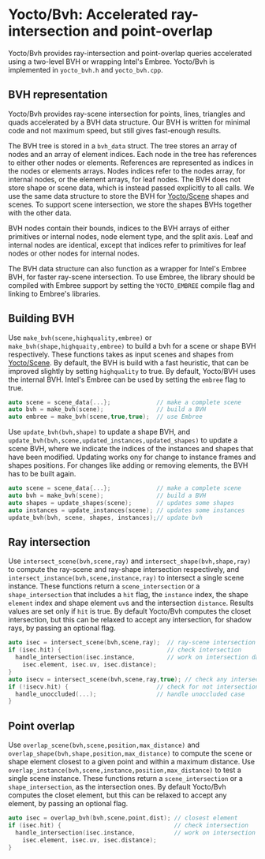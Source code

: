 # Yocto/Bvh: Accelerated ray-intersection and point-overlap

Yocto/Bvh provides ray-intersection and point-overlap queries accelerated
using a two-level BVH or wrapping Intel's Embree.
Yocto/Bvh is implemented in `yocto_bvh.h` and `yocto_bvh.cpp`.

## BVH representation

Yocto/Bvh provides ray-scene intersection for points, lines, triangles and
quads accelerated by a BVH data structure. Our BVH is written for
minimal code and not maximum speed, but still gives fast-enough results.

The BVH tree is stored in a `bvh_data` struct. The tree stores an array of
nodes and an array of element indices. Each node in the tree has references
to either other nodes or elements. References are represented as indices
in the nodes or elements arrays. Nodes indices refer to the nodes array,
for internal nodes, or the element arrays, for leaf nodes.
The BVH does not store shape or scene data, which is instead passed explicitly
to all calls.
We use the same data structure to store the BVH for [Yocto/Scene](yocto_scene.md)
shapes and scenes. To support scene intersection, we store the shapes BVHs 
together with the other data.

BVH nodes contain their bounds, indices to the BVH arrays of either
primitives or internal nodes, node element type,
and the split axis. Leaf and internal nodes are identical, except that
indices refer to primitives for leaf nodes or other nodes for internal nodes.


The BVH data structure can also function as a wrapper for Intel's Embree BVH,
for faster ray-scene intersection. To use Embree, the library should be
compiled with Embree support by setting the `YOCTO_EMBREE` compile flag and
linking to Embree's libraries.

## Building BVH

Use `make_bvh(scene,highquality,embree)` or `make_bvh(shape,highquaity,embree)`
to build a bvh for a scene or shape BVH respectively.
These functions takes as input scenes and shapes from
[Yocto/Scene](yocto_scene.md). By default, the BVH is build with a fast heuristic,
that can be improved slightly by setting `highquality` to true.
By default, Yocto/BVH uses the internal BVH. Intel's Embree can be used
by setting the `embree` flag to true.

```cpp
auto scene = scene_data{...};             // make a complete scene
auto bvh = make_bvh(scene);               // build a BVH
auto embree = make_bvh(scene,true,true);  // use Embree
```

Use `update_bvh(bvh,shape)` to update a shape BVH, and
`update_bvh(bvh,scene,updated_instances,updated_shapes)` to update a scene BVH,
where we indicate the indices of the instances and shapes that have been modified.
Updating works ony for change to instance frames and shapes positions.
For changes like adding or removing elements, the BVH has to be built again.

```cpp
auto scene = scene_data{...};             // make a complete scene
auto bvh = make_bvh(scene);               // build a BVH
auto shapes = update_shapes(scene);       // updates some shapes
auto instances = update_instances(scene); // updates some instances
update_bvh(bvh, scene, shapes, instances);// update bvh
```

## Ray intersection

Use `intersect_scene(bvh,scene,ray)` and `intersect_shape(bvh,shape,ray)` to
compute the ray-scene and ray-shape intersection respectively, and
`intersect_instance(bvh,scene,instance,ray)` to intersect a single scene instance.
These functions return a `scene_intersection` or a `shape_intersection` that
includes a `hit` flag, the `instance` index, the shape `element` index and
shape element `uv`s and the intersection `distance`.
Results values are set only if `hit` is true.
By default Yocto/Bvh computes the closet intersection, but this can be
relaxed to accept any intersection, for shadow rays, by passing an optional flag.

```cpp
auto isec = intersect_scene(bvh,scene,ray);  // ray-scene intersection
if (isec.hit) {                              // check intersection
  handle_intersection(isec.instance,         // work on intersection data
    isec.element, isec.uv, isec.distance);
}
auto isecv = intersect_scene(bvh,scene,ray,true); // check any intersection
if (!isecv.hit) {                         // check for not intersection
  handle_unoccluded(...);                 // handle unoccluded case
}
```

## Point overlap

Use `overlap_scene(bvh,scene,position,max_distance)` and
`overlap_shape(bvh,shape,position,max_distance)` to compute the scene or
shape element closest to a given point and within a maximum distance.
Use `overlap_instance(bvh,scene,instance,position,max_distance)` to test
a single scene instance. These functions return a `scene_intersection` or a
`shape_intersection`, as the intersection ones.
By default Yocto/Bvh computes the closet element, but this can be
relaxed to accept any element, by passing an optional flag.

```cpp
auto isec = overlap_bvh(bvh,scene,point,dist); // closest element
if (isec.hit) {                                // check intersection
  handle_intersection(isec.instance,           // work on intersection data
    isec.element, isec.uv, isec.distance);
}
```
